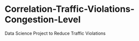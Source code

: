 # Correlation-Traffic-Violations-Congestion-Level
Data Science Project to Reduce Traffic Violations
